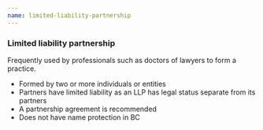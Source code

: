 ```yaml
---
name: limited-liability-partnership
---
```

### Limited liability partnership
Frequently used by professionals such as doctors of lawyers to form a practice.
- Formed by two or more individuals or entities
- Partners have limited liability as an LLP has legal status separate from its partners
- A partnership agreement is recommended
- Does not have name protection in BC